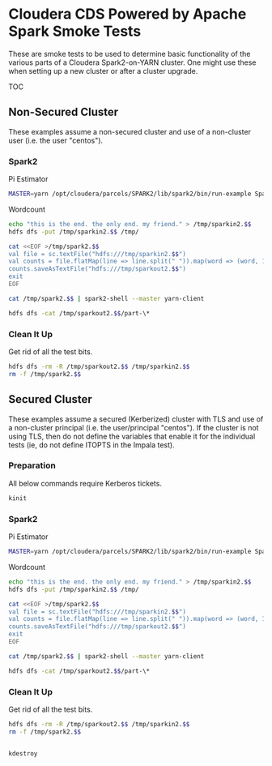 # Cloudera CDS Powered by Apache Spark Smoke Tests

These are smoke tests to be used to determine basic functionality of the various parts of a Cloudera Spark2-on-YARN cluster.  One might use these when setting up a new cluster or after a cluster upgrade.

TOC

## Non-Secured Cluster
These examples assume a non-secured cluster and use of a non-cluster user (i.e. the user "centos").

### Spark2
Pi Estimator

```bash
MASTER=yarn /opt/cloudera/parcels/SPARK2/lib/spark2/bin/run-example SparkPi 100
```
Wordcount

```bash
echo "this is the end. the only end. my friend." > /tmp/sparkin2.$$
hdfs dfs -put /tmp/sparkin2.$$ /tmp/

cat <<EOF >/tmp/spark2.$$
val file = sc.textFile("hdfs:///tmp/sparkin2.$$")
val counts = file.flatMap(line => line.split(" ")).map(word => (word, 1)).reduceByKey(_ + _)
counts.saveAsTextFile("hdfs:///tmp/sparkout2.$$")
exit
EOF

cat /tmp/spark2.$$ | spark2-shell --master yarn-client

hdfs dfs -cat /tmp/sparkout2.$$/part-\*
```

### Clean It Up
Get rid of all the test bits.

```bash
hdfs dfs -rm -R /tmp/sparkout2.$$ /tmp/sparkin2.$$
rm -f /tmp/spark2.$$
```

## Secured Cluster
These examples assume a secured (Kerberized) cluster with TLS and use of a non-cluster principal (i.e. the user/principal "centos").  If the cluster is not using TLS, then do not define the variables that enable it for the individual tests (ie, do not define ITOPTS in the Impala test).

### Preparation
All below commands require Kerberos tickets.

```bash
kinit
```

### Spark2
Pi Estimator

```bash
MASTER=yarn /opt/cloudera/parcels/SPARK2/lib/spark2/bin/run-example SparkPi 100
```
Wordcount

```bash
echo "this is the end. the only end. my friend." > /tmp/sparkin2.$$
hdfs dfs -put /tmp/sparkin2.$$ /tmp/

cat <<EOF >/tmp/spark2.$$
val file = sc.textFile("hdfs:///tmp/sparkin2.$$")
val counts = file.flatMap(line => line.split(" ")).map(word => (word, 1)).reduceByKey(_ + _)
counts.saveAsTextFile("hdfs:///tmp/sparkout2.$$")
exit
EOF

cat /tmp/spark2.$$ | spark2-shell --master yarn-client

hdfs dfs -cat /tmp/sparkout2.$$/part-\*
```

### Clean It Up
Get rid of all the test bits.

```bash
hdfs dfs -rm -R /tmp/sparkout2.$$ /tmp/sparkin2.$$
rm -f /tmp/spark2.$$


kdestroy
```
